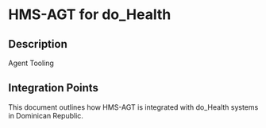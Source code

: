 # HMS-AGT for do_Health

## Description

Agent Tooling

## Integration Points

This document outlines how HMS-AGT is integrated with do_Health systems in Dominican Republic.
